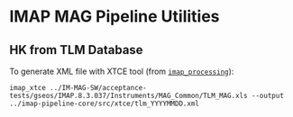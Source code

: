 # IMAP MAG Pipeline Utilities

## HK from TLM Database

To generate XML file with XTCE tool (from [`imap_processing`](https://github.com/IMAP-Science-Operations-Center/imap_processing)):

``` shell
imap_xtce ../IM-MAG-SW/acceptance-tests/gseos/IMAP.8.3.037/Instruments/MAG_Common/TLM_MAG.xls --output ../imap-pipeline-core/src/xtce/tlm_YYYYMMDD.xml
```

